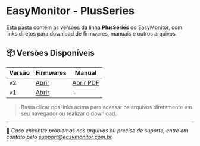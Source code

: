 # EasyMonitor - PlusSeries

Esta pasta contém as versões da linha **PlusSeries** do EasyMonitor, com links diretos para download de firmwares, manuais e outros arquivos.

## 📦 Versões Disponíveis

| Versão | Firmwares | Manual |
|--------|----------|--------|
| v2     | [Abrir](./v2/firmware/) | [Abrir PDF](./v2/manual/manual-do-usuario-em-plus-v2.pdf) |
| v1     | [Abrir](./v1/firmware/) | - |

> Basta clicar nos links acima para acessar os arquivos diretamente em seu navegador ou realizar o download.

---

📌 *Caso encontre problemas nos arquivos ou precise de suporte, entre em contato pelo [support@easymonitor.com.br](mailto:support@easymonitor.com.br).*

